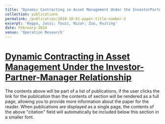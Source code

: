 ```yaml
---
title: "Dynamic Contracting in Asset Management Under the InvestorPartner-Manager Relationship"
collection: publications
permalink: /publication/2010-10-01-paper-title-number-2
excerpt: 'Keppo, Jussi; Touzi, Nizar; Zuo, Ruiting'
date: February-2024
venue: 'Operation Research'
---
```

# [Dynamic Contracting in Asset Management Under the Investor-Partner-Manager Relationship](https://doi.org/10.1287/opre.2021.0031)
The contents above will be part of a list of publications, if the user clicks the link for the publication than the contents of section will be rendered as a full page, allowing you to provide more information about the paper for the reader. When publications are displayed as a single page, the contents of the above "citation" field will automatically be included below this section in a smaller font.

